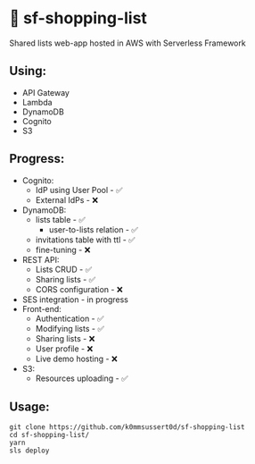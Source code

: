 # 🛒 sf-shopping-list
Shared lists web-app hosted in AWS with Serverless Framework

## Using:
- API Gateway
- Lambda
- DynamoDB
- Cognito
- S3

## Progress:
- Cognito:
    - IdP using User Pool - ✅
    - External IdPs - ❌
- DynamoDB:
    - lists table - ✅
        - user-to-lists relation - ✅
    - invitations table with ttl - ✅
    - fine-tuning - ❌
- REST API:
    - Lists CRUD - ✅
    - Sharing lists - ✅
    - CORS configuration - ❌
- SES integration - in progress
- Front-end:
    - Authentication - ✅
    - Modifying lists - ✅
    - Sharing lists - ❌
    - User profile - ❌
    - Live demo hosting - ❌
- S3:
    - Resources uploading - ✅ 
  
## Usage:
```
git clone https://github.com/k0mmsussert0d/sf-shopping-list
cd sf-shopping-list/
yarn
sls deploy
```
